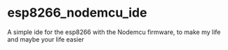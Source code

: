 # esp8266_nodemcu_ide
A simple ide for the esp8266 with the Nodemcu firmware, to make my life and maybe your life easier
